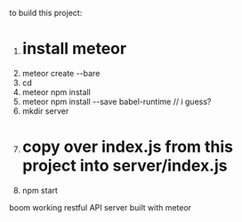 to build this project:  
  
1. # install meteor  
2. meteor create --bare <appname>  
3. cd <appname>  
4. meteor npm install   
5. meteor npm install --save babel-runtime // i guess?  
6. mkdir server  
7. # copy over index.js from this project into server/index.js  
8. npm start  
  
boom working restful API server built with meteor  
  
